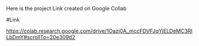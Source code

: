 Here is the project Link created on Google Collab

#Link

https://colab.research.google.com/drive/1Oazj0A_mccFDVFJqYiELDeMC3RILbDmY#scrollTo=20e309d2
